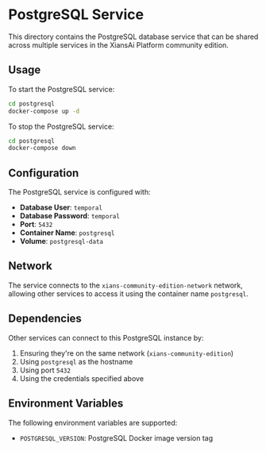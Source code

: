 # PostgreSQL Service

This directory contains the PostgreSQL database service that can be shared across multiple services in the XiansAi Platform community edition.

## Usage

To start the PostgreSQL service:

```bash
cd postgresql
docker-compose up -d
```

To stop the PostgreSQL service:

```bash
cd postgresql
docker-compose down
```

## Configuration

The PostgreSQL service is configured with:

- **Database User**: `temporal`
- **Database Password**: `temporal`
- **Port**: `5432`
- **Container Name**: `postgresql`
- **Volume**: `postgresql-data`

## Network

The service connects to the `xians-community-edition-network` network, allowing other services to access it using the container name `postgresql`.

## Dependencies

Other services can connect to this PostgreSQL instance by:

1. Ensuring they're on the same network (`xians-community-edition`)
2. Using `postgresql` as the hostname
3. Using port `5432`
4. Using the credentials specified above

## Environment Variables

The following environment variables are supported:

- `POSTGRESQL_VERSION`: PostgreSQL Docker image version tag 